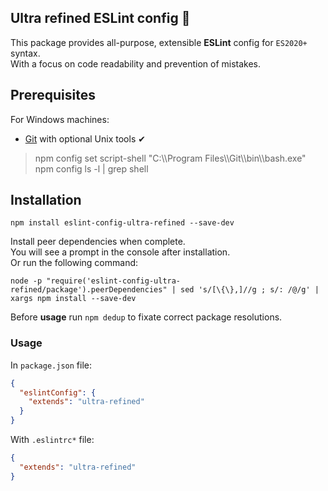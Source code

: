 Ultra refined ESLint config 📜
----
This package provides all-purpose, extensible **ESLint** config for `ES2020+` syntax.  
With a focus on code readability and prevention of mistakes.

## Prerequisites
For Windows machines:
* [Git](https://gitforwindows.org/) with optional Unix tools ✔

> npm config set script-shell "C:\\\Program Files\\\Git\\\bin\\\bash.exe"  
> npm config ls -l | grep shell

## Installation
```shell
npm install eslint-config-ultra-refined --save-dev
```
Install peer dependencies when complete.  
You will see a prompt in the console after installation.  
Or run the following command:
```shell
node -p "require('eslint-config-ultra-refined/package').peerDependencies" | sed 's/[\{\},]//g ; s/: /@/g' | xargs npm install --save-dev
```
Before **usage** run `npm dedup` to fixate correct package resolutions.

### Usage
In `package.json` file:
```json
{
  "eslintConfig": {
    "extends": "ultra-refined"
  }
}
```
With `.eslintrc*` file:
```json
{
  "extends": "ultra-refined"
}
```
